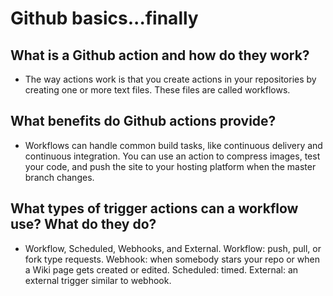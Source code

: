 # Github basics...finally

## What is a Github action and how do they work?

* The way actions work is that you create actions in your repositories by creating one or more text files. These files are called workflows.

## What benefits do Github actions provide?

* Workflows can handle common build tasks, like continuous delivery and continuous integration. You can use an action to compress images, test your code, and push the site to your hosting platform when the master branch changes.

## What types of trigger actions can a workflow use? What do they do?

* Workflow, Scheduled, Webhooks, and External. Workflow: push, pull, or fork type requests. Webhook: when somebody stars your repo or when a Wiki page gets created or edited. Scheduled: timed. External: an external trigger similar to webhook.
